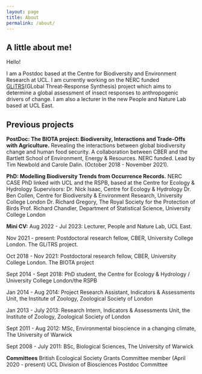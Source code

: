 ```yaml
---
layout: page
title: About
permalink: /about/
---
```


## A little about me!

Hello!

I am a Postdoc based at the Centre for Biodiversity and Environment Research at UCL.  I am currently working on the NERC funded [GLiTRS](https://glitrs.ceh.ac.uk/)(GLobal Threat-Response Synthesis) project which aims to determine a global assessment of insect responses to anthropogenic drivers of change. I am also a lecturer in the new People and Nature Lab based at UCL East.

## Previous projects

**PostDoc: The BIOTA project: Biodiversity, Interactions and Trade-Offs with Agriculture.**
Revealing the interactions between global biodiversity change and human food security.
A collaboration between CBER and the Bartlett School of Environment, Energy & Resources.
​NERC funded. Lead by Tim Newbold and Carole Dalin. (October 2018 - November 2021).

**PhD:  Modelling Biodiversity Trends from Occurrence Records.**
NERC CASE PhD linked with UCL and the RSPB, based at the Centre for Ecology & Hydrology
Supervisors:
Dr. Nick Isaac, Centre for Ecology & Hydrology
Dr. Ben Collen, Centre for Biodiversity & Environment Research, University College London
Dr. Richard Gregory, The Royal Society for the Protection of Birds
Prof. Richard Chandler, Department of Statistical Science, University College London


**Mini CV:**
Aug 2022 - Jul 2023:        Lecturer, People and Nature Lab, UCL East.

Nov 2021 - present:         Postdoctoral research fellow, CBER, University College London. The GLiTRS project.

Oct 2018 - Nov 2021:        Postdoctoral research fellow, CBER, University College London. The BIOTA project

Sept 2014 - Sept 2018:      PhD student, the Centre for Ecology & Hydrology / University College London/the RSPB

Jan 2014 - Aug 2014:        Project Research Assistant, Indicators & Assessments Unit, the Institute of Zoology, 
                                             Zoological Society of London

Jan 2013 - July 2013:       Research Intern, Indicators & Assessments Unit, the Institute of Zoology, 
                                             Zoological Society of London

Sept 2011 - Aug 2012:       MSc, Environmental bioscience in a changing climate, The University of Warwick

Sept 2008 - July 2011:      BSc, Biological Sciences, The University of Warwick

**Committees**
British Ecological Society Grants Committee member (April 2020 - present)
​UCL Division of Biosciences Postdoc Committee


